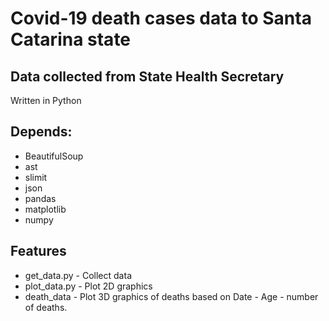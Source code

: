 # Covid-19 death cases data to Santa Catarina state
## Data collected from State Health Secretary

Written in Python
## Depends: 
 - BeautifulSoup
 - ast
 - slimit
 - json
 - pandas
 - matplotlib
 - numpy


## Features

- get_data.py - Collect data
- plot_data.py - Plot 2D graphics 
- death_data - Plot 3D graphics of deaths based on Date - Age - number of deaths.
